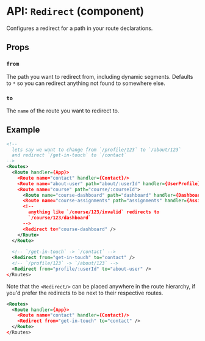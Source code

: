 API: `Redirect` (component)
===========================

Configures a redirect for a path in your route declarations.

Props
-----

### `from`

The path you want to redirect from, including dynamic segments. Defaults
to `*` so you can redirect anything not found to somewhere else.

### `to`

The `name` of the route you want to redirect to.

Example
-------

```xml
<!--
  lets say we want to change from `/profile/123` to `/about/123`
  and redirect `/get-in-touch` to `/contact`
-->
<Routes>
  <Route handler={App}>
    <Route name="contact" handler={Contact}/>
    <Route name="about-user" path="about/:userId" handler={UserProfile}/>
    <Route name="course" path="course/:courseId">
      <Route name="course-dashboard" path="dashboard" handler={Dashboard}/>
      <Route name="course-assignments" path="assignments" handler={Assignments}/>
      <!--
        anything like `/course/123/invalid` redirects to
        `/course/123/dashboard`
      -->
      <Redirect to="course-dashboard" />
    </Route>
  </Route>
  
  <!-- `/get-in-touch` -> `/contact` -->
  <Redirect from="get-in-touch" to="contact" />
  <!-- `/profile/123` -> `/about/123` -->
  <Redirect from="profile/:userId" to="about-user" />
</Routes>
```

Note that the `<Redirect/>` can be placed anywhere in the route
hierarchy, if you'd prefer the redirects to be next to their respective
routes.

```xml
<Routes>
  <Route handler={App}>
    <Route name="contact" handler={Contact}/>
    <Redirect from="get-in-touch" to="contact" />
  </Route>
</Routes>
```
